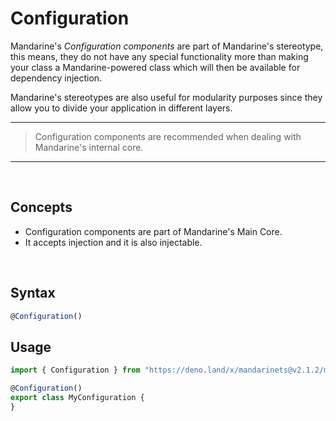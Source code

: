 # Configuration
Mandarine's _Configuration components_ are part of Mandarine's stereotype, this means, they do not have any special functionality more than making your class a Mandarine-powered class which will then be available for dependency injection.

Mandarine's stereotypes are also useful for modularity purposes since they allow you to divide your application in different layers.

-----

> Configuration components are recommended when dealing with Mandarine's internal core.

-----
&nbsp;

## Concepts
- Configuration components are part of Mandarine's Main Core.
- It accepts injection and it is also injectable.

&nbsp;

## Syntax

```typescript
@Configuration()
```

## Usage

```typescript
import { Configuration } from "https://deno.land/x/mandarinets@v2.1.2/mod.ts";

@Configuration()
export class MyConfiguration {
}
```
